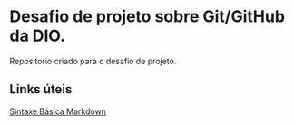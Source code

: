 # Desafio de projeto sobre Git/GitHub da DIO.
Repositorio criado para o desafio de projeto.

## Links úteis
[Sintaxe Básica Markdown](https://markdownguide.org/basic-syntax/)
